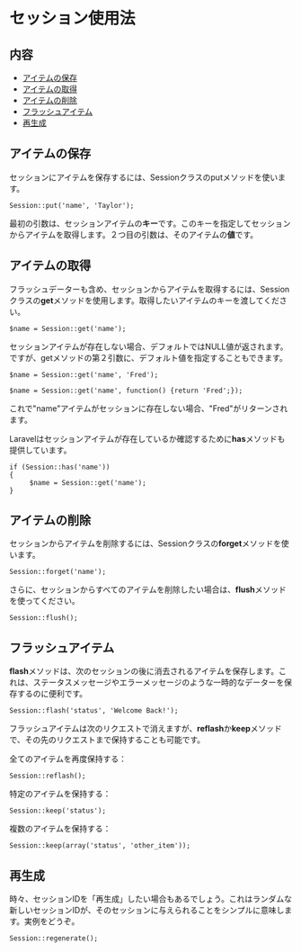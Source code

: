 # セッション使用法

## 内容

- [アイテムの保存](#put)
- [アイテムの取得](#get)
- [アイテムの削除](#forget)
- [フラッシュアイテム](#flash)
- [再生成](#regeneration)

<a name="put"></a>
## アイテムの保存

セッションにアイテムを保存するには、Sessionクラスのputメソッドを使います。

	Session::put('name', 'Taylor');

最初の引数は、セッションアイテムの**キー**です。このキーを指定してセッションからアイテムを取得します。２つ目の引数は、そのアイテムの**値**です。

<a name="get"></a>
## アイテムの取得

フラッシュデーターも含め、セッションからアイテムを取得するには、Sessionクラスの**get**メソッドを使用します。取得したいアイテムのキーを渡してください。

	$name = Session::get('name');

セッションアイテムが存在しない場合、デフォルトではNULL値が返されます。ですが、getメソッドの第２引数に、デフォルト値を指定することもできます。

	$name = Session::get('name', 'Fred');

	$name = Session::get('name', function() {return 'Fred';});

これで"name"アイテムがセッションに存在しない場合、"Fred"がリターンされます。

Laravelはセッションアイテムが存在しているか確認するために**has**メソッドも提供しています。

	if (Session::has('name'))
	{
	     $name = Session::get('name');
	}

<a name="forget"></a>
## アイテムの削除

セッションからアイテムを削除するには、Sessionクラスの**forget**メソッドを使います。

	Session::forget('name');

さらに、セッションからすべてのアイテムを削除したい場合は、**flush**メソッドを使ってください。

	Session::flush();

<a name="flash"></a>
## フラッシュアイテム

**flash**メソッドは、次のセッションの後に消去されるアイテムを保存します。これは、ステータスメッセージやエラーメッセージのような一時的なデーターを保存するのに便利です。

	Session::flash('status', 'Welcome Back!');
	
フラッシュアイテムは次のリクエストで消えますが、**reflash**か**keep**メソッドで、その先のリクエストまで保持することも可能です。

全てのアイテムを再度保持する：

	Session::reflash();
	
特定のアイテムを保持する：
	
	Session::keep('status');
	
複数のアイテムを保持する：
	
	Session::keep(array('status', 'other_item'));

<a name="regeneration"></a>
## 再生成

時々、セッションIDを「再生成」したい場合もあるでしょう。これはランダムな新しいセッションIDが、そのセッションに与えられることをシンプルに意味します。実例をどうぞ。

	Session::regenerate();